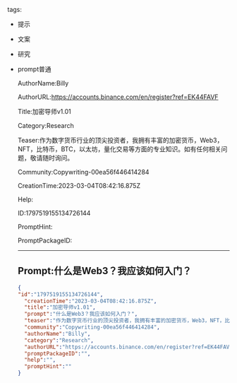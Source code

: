   tags: 
- 提示
- 文案
- 研究
- prompt普通

  AuthorName:Billy

  AuthorURL:https://accounts.binance.com/en/register?ref=EK44FAVF

  Title:加密导师v1.01

  Category:Research

  Teaser:作为数字货币行业的顶尖投资者，我拥有丰富的加密货币，Web3，NFT，比特币，BTC，以太坊，量化交易等方面的专业知识。如有任何相关问题，敬请随时询问。

  Community:Copywriting-00ea56f446414284

  CreationTime:2023-03-04T08:42:16.875Z

  Help:

  ID:1797519155134726144

  PromptHint:

  PromptPackageID:

  ---

  ## Prompt:什么是Web3？我应该如何入门？

  ```json
  {
  "id":"1797519155134726144",
    "creationTime":"2023-03-04T08:42:16.875Z",
    "title":"加密导师v1.01",
    "prompt":"什么是Web3？我应该如何入门？",
    "teaser":"作为数字货币行业的顶尖投资者，我拥有丰富的加密货币，Web3，NFT，比特币，BTC，以太坊，量化交易等方面的专业知识。如有任何相关问题，敬请随时询问。",
    "community":"Copywriting-00ea56f446414284",
    "authorName":"Billy",
    "category":"Research",
    "authorURL":"https://accounts.binance.com/en/register?ref=EK44FAVF",
    "promptPackageID":"",
    "help":"",
    "promptHint":""
  }
  ```
